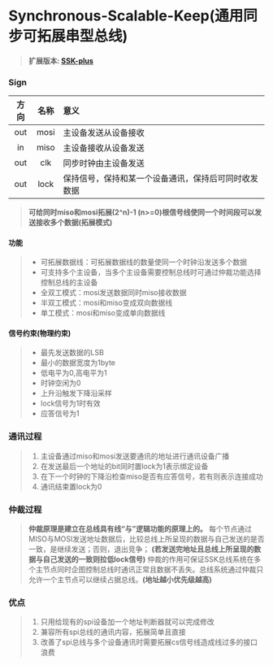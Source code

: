 # Synchronous-Scalable-Keep(通用同步可拓展串型总线)
> #### 扩展版本: [SSK-plus](./SSK-plus)

### Sign

| 方向  | 名称  |  意义    
|:----:|:----: |:----|
| out  | mosi  | 主设备发送从设备接收
| in   | miso  | 主设备接收从设备发送
| out  | clk   | 同步时钟由主设备发送
| out  | lock  | 保持信号，保持和某一个设备通讯，保持后可同时收发数据

> **可给同时miso和mosi拓展(2^n)-1 (n>=0)根信号线使同一个时间段可以发送接收多个数据(拓展模式)** 


#### 功能
> - 可拓展数据线：可拓展数据线的数量使同一个时钟沿发送多个数据
> - 可支持多个主设备，当多个主设备需要控制总线时可通过仲裁功能选择控制总线的主设备
> - 全双工模式：mosi发送数据同时miso接收数据
> - 半双工模式：mosi和miso变成双向数据线
> - 单工模式：mosi和miso变成单向数据线
#### 信号约束(物理约束)
> - 最先发送数据的LSB
> - 最小的数据宽度为1byte
> - 低电平为0,高电平为1
> - 时钟空闲为0
> - 上升沿触发下降沿采样
> - lock信号为1时有效
> - 应答信号为1

### 通讯过程
> 1. 主设备通过miso和mosi发送要通讯的地址进行通讯设备广播
> 2. 在发送最后一个地址的bit同时置lock为1表示绑定设备
> 3. 在下一个时钟的下降沿检查miso是否有应答信号，若有则表示连接成功
> 4. 通讯结束置lock为0

### 仲裁过程 
> **仲裁原理是建立在总线具有线“与”逻辑功能的原理上的。** 每个节点通过MISO与MOSI发送地址数据后，比较总线上所呈现的数据与自己发送的是否一致，是继续发送；否则，退出竞争； **(若发送完地址且总线上所呈现的数据与自己发送的一致则拉低lock信号)** 仲裁的作用可保证SSK总线系统在多个主节点同时企图控制总线时通讯正常且数据不丢失。总线系统通过仲裁只允许一个主节点可以继续占据总线。**(地址越小优先级越高)**

### 优点
> 1. 只用给现有的spi设备加一个地址判断器就可以完成修改
> 2. 兼容所有spi总线的通讯内容，拓展简单且直接
> 3. 改善了spi总线与多个设备通讯时需要拓展cs信号线造成线过多的接口浪费